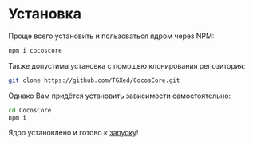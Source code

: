 # Установка

Проще всего установить и пользоваться ядром через NPM:

```bash
npm i cocoscore
```

Также допустима установка с помощью клонирования репозитория:

```bash
git clone https://github.com/TGXed/CocosCore.git
```

Однако Вам придётся установить зависимости самостоятельно:

```bash
cd CocosCore
npm i
```

Ядро установлено и готово к [запуску](start.md)!
